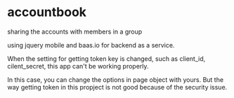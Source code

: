 accountbook
===========

sharing the accounts with members in a group

using jquery mobile and baas.io for backend as a service.

When the setting for getting token key is changed, such as client_id, cilent_secret,
this app can't be working properly.

In this case, you can change the options in page object with yours. 
But the way getting token in this propject is not good because of the security issue.




